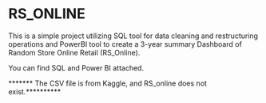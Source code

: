 # RS_ONLINE
This is a simple project utilizing SQL tool for data cleaning and restructuring operations and PowerBI tool to create a 3-year summary Dashboard of Random Store Online Retail (RS_Online).

You can find SQL and Power BI attached.

******* The CSV file is from Kaggle, and RS_online does not exist.**********
